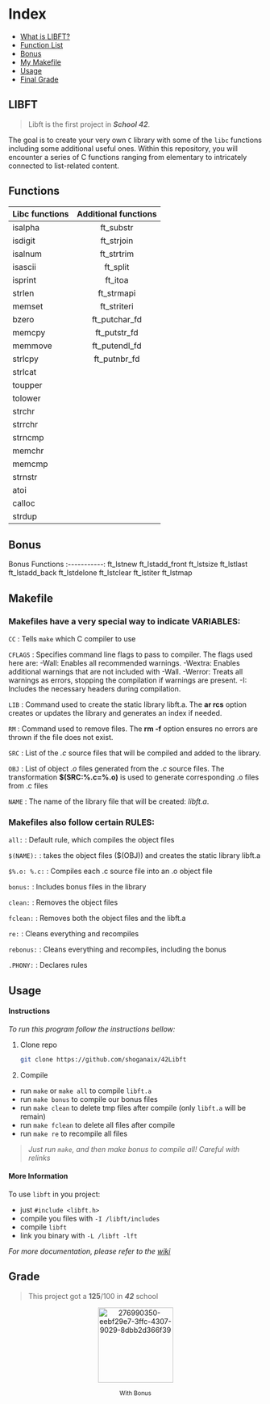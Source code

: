 # Index
* [What is LIBFT?](#libft)
* [Function List](#functions)
* [Bonus](#bonus)
* [My Makefile](#makefile)
* [Usage](#usage)
* [Final Grade](#grade)

## LIBFT 
> Libft is the first project in **_School 42_**.

The goal is to create your very own `C` library with some of the `libc` functions including some additional useful ones.
Within this repository, you will encounter a series of C functions ranging from elementary to intricately connected to list-related content.


## Functions

Libc functions | Additional functions 
:----------- | :-----------:
 isalpha     |    ft_substr      |  
 isdigit     |    ft_strjoin     |  
 isalnum     |    ft_strtrim     |  
 isascii     |    ft_split       |  
 isprint     |    ft_itoa        |  
 strlen      |    ft_strmapi     |  
 memset      |    ft_striteri    |  
 bzero       |    ft_putchar_fd  |  
 memcpy      |    ft_putstr_fd   |  
 memmove     |    ft_putendl_fd  |
 strlcpy     |    ft_putnbr_fd   |
 strlcat     | 
 toupper     | 
 tolower     | 
 strchr      | 
 strrchr     | 
 strncmp     | 
 memchr      | 
 memcmp      | 
 strnstr     | 
 atoi        | 
 calloc      | 
 strdup      | 


## Bonus 
Bonus Functions
:-----------:
ft_lstnew
ft_lstadd_front
ft_lstsize
ft_lstlast
ft_lstadd_back
ft_lstdelone
ft_lstclear
ft_lstiter
ft_lstmap


## Makefile 

### Makefiles have a very special way to indicate **VARIABLES**:

`CC`          : Tells `make` which C compiler to use

`CFLAGS`      : Specifies command line flags to pass to compiler. The flags used here are: 
                    -Wall: Enables all recommended warnings.
                    -Wextra: Enables additional warnings that are not included with -Wall.
                    -Werror: Treats all warnings as errors, stopping the compilation if warnings are present.
                    -I: Includes the necessary headers during compilation.
                    
 `LIB`        : Command used to create the static library libft.a. The **ar rcs** option creates or updates the library and generates an index if needed.
 
 `RM`         : Command used to remove files. The **rm -f** option ensures no errors are thrown if the file does not exist.

 `SRC`        : List of the *.c* source files that will be compiled and added to the library.

 `OBJ`        : List of object *.o* files generated from the *.c* source files. The transformation **$(SRC:%.c=%.o)** is used to generate corresponding .o files from .c files

 `NAME`       : The name of the library file that will be created: *libft.a*.

### Makefiles also follow certain **RULES**:

`all:`        :  Default rule, which compiles the object files

`$(NAME):`    :  takes the object files ($(OBJ)) and creates the static library libft.a

`$%.o: %.c:`  :  Compiles each .c source file into an .o object file

`bonus:`      :  Includes bonus files in the library

`clean:`      :  Removes the object files

`fclean:`     :  Removes both the object files and the libft.a

`re:`         :  Cleans everything and recompiles

`rebonus:`    :  Cleans everything and recompiles, including the bonus

`.PHONY:`     :  Declares rules

## Usage

#### Instructions
_To run this program follow the instructions bellow:_

1. Clone repo
   ```sh
   git clone https://github.com/shoganaix/42Libft
   ```
2. Compile

- run `make` or `make all` to compile `libft.a`
- run `make bonus` to compile our bonus files
- run `make clean` to delete tmp files after compile (only `libft.a` will be remain)
- run `make fclean` to delete all files after compile
- run `make re` to recompile all files

> _Just run `make`, and then make bonus to compile all! Careful with relinks_

#### More Information

To use `libft` in you project:
- just `#include <libft.h>`
- compile you files with `-I /libft/includes` 
- compile `libft`
- link you binary with `-L /libft -lft`


_For more documentation, please refer to the [wiki](https://github.com/shoganaix/42Libft/wiki/Documentation)_

## Grade
> This project got a **125**/100 in **_42_** school

<p align="center">
  <img src="https://github.com/shoganaix/42Libft/assets/123943292/136efe4b-97ca-4235-b11a-c5b4d359e3bc" width="149" alt="276990350-eebf29e7-3ffc-4307-9029-8dbb2d366f39" />
</p>

<p align="center">
  <sub>With Bonus</sub>
</p>

